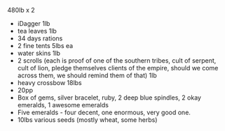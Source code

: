 ---
---

480lb x 2

* iDagger 1lb
* tea leaves 1lb
* 34 days rations
* 2 fine tents 5lbs ea
* water skins 1lb
* 2 scrolls (each is proof of one of the southern tribes, cult of serpent, cult of lion, pledge themselves clients of the empire, should we come across them, we should remind them of that) 1lb
* heavy crossbow 18lbs
* 20pp
* Box of gems, silver bracelet, ruby, 2 deep blue spindles, 2 okay emeralds, 1 awesome emeralds
* Five emeralds - four decent, one enormous, very good one.
* 10lbs various seeds (mostly wheat, some herbs)
